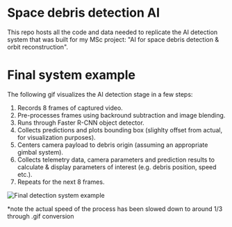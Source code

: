 # Space debris detection AI

This repo hosts all the code and data needed to replicate the AI detection system that was built for my MSc project: "AI for space debris detection & orbit reconstruction".

# Final system example
The following gif visualizes the AI detection stage in a few steps:
1. Records 8 frames of captured video.
2. Pre-processes frames using backround subtraction and image blending.
3. Runs through Faster R-CNN object detector.
4. Collects predictions and plots bounding box (slighlty offset from actual, for visualization purposes).
5. Centers camera payload to debris origin (assuming an appropriate gimbal system).
6. Collects telemetry data, camera parameters and prediction results to calculate & display parameters of interest (e.g. debris position, speed etc.).
7. Repeats for the next 8 frames.

![Final detection system example](https://github.com/milton-logothetis/Space-debris-detection-AI/blob/master/system_example.gif)

*note the actual speed of the process has been slowed down to around 1/3 through .gif conversion
